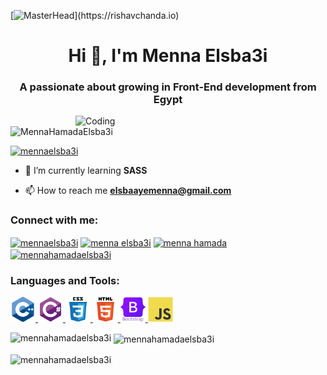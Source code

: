 [![MasterHead](https://1.bp.blogspot.com/-7A4WynwLsM...)](https://rishavchanda.io)

<h1 align="center">Hi 👋, I'm Menna Elsba3i</h1>
<h3 align="center">A passionate about growing in Front-End development from Egypt</h3>
<img align="right" alt="Coding" width="400" src="https://i.pinimg.com/736x/58/a8/3b/58a83bc3a1467763d35ccff5dee47498.jpg">

<p align="left"> <img src="https://komarev.com/ghpvc/?username=MennaHamadaElsba3i&label=Profile%20views&color=0e75b6&style=flat" alt="MennaHamadaElsba3i" /> </p>

<p align="left"> <a href="https://twitter.com/mennaelsba3i" target="blank"><img src="https://img.shields.io/twitter/follow/mennaelsba3i?logo=twitter&style=for-the-badge" alt="mennaelsba3i" /></a> </p>

- 🌱 I’m currently learning **SASS**

- 📫 How to reach me **elsbaayemenna@gmail.com**

<h3 align="left">Connect with me:</h3>
<p align="left">
<a href="https://twitter.com/mennaelsba3i" target="blank"><img align="center" src="https://raw.githubusercontent.com/rahuldkjain/github-profile-readme-generator/master/src/images/icons/Social/twitter.svg" alt="mennaelsba3i" height="30" width="40" /></a>
<a href="https://linkedin.com/in/menna elsba3i" target="blank"><img align="center" src="https://raw.githubusercontent.com/rahuldkjain/github-profile-readme-generator/master/src/images/icons/Social/linked-in-alt.svg" alt="menna elsba3i" height="30" width="40" /></a>
<a href="https://fb.com/menna hamada" target="blank"><img align="center" src="https://raw.githubusercontent.com/rahuldkjain/github-profile-readme-generator/master/src/images/icons/Social/facebook.svg" alt="menna hamada" height="30" width="40" /></a>
<a href="https://codeforces.com/profile/mennahamadaelsba3i" target="blank"><img align="center" src="https://raw.githubusercontent.com/rahuldkjain/github-profile-readme-generator/master/src/images/icons/Social/codeforces.svg" alt="mennahamadaelsba3i" height="30" width="40" /></a>


</p>

<h3 align="left">Languages and Tools:</h3>
<p align="left"> <a href="https://www.w3schools.com/cpp/" target="_blank" rel="noreferrer"> <img src="https://raw.githubusercontent.com/devicons/devicon/master/icons/cplusplus/cplusplus-original.svg" alt="cplusplus" width="40" height="40"/> </a> <a href="https://www.w3schools.com/cs/" target="_blank" rel="noreferrer"> <img src="https://raw.githubusercontent.com/devicons/devicon/master/icons/csharp/csharp-original.svg" alt="csharp" width="40" height="40"/> </a> <a href="https://www.w3schools.com/css/" target="_blank" rel="noreferrer"> <img src="https://raw.githubusercontent.com/devicons/devicon/master/icons/css3/css3-original-wordmark.svg" alt="css3" width="40" height="40"/> </a> <a href="https://www.w3.org/html/" target="_blank" rel="noreferrer"> <img src="https://raw.githubusercontent.com/devicons/devicon/master/icons/html5/html5-original-wordmark.svg" alt="html5" width="40" height="40"/> </a>
    <a href="https://getbootstrap.com" target="_blank" rel="noreferrer"> 
    <img src="https://raw.githubusercontent.com/devicons/devicon/master/icons/bootstrap/bootstrap-original-wordmark.svg" alt="bootstrap" width="40" height="40"/> 
  </a>
  <a href="https://developer.mozilla.org/en-US/docs/Web/JavaScript" target="_blank" rel="noreferrer"> 
  <img src="https://raw.githubusercontent.com/devicons/devicon/master/icons/javascript/javascript-original.svg" alt="javascript" width="40" height="40"/> 
</a></p>

<p><img align="left" src="https://github-readme-stats.vercel.app/api/top-langs?username=mennahamadaelsba3i&show_icons=true&locale=en&layout=compact" alt="mennahamadaelsba3i" /></p>

<p>&nbsp;<img align="center" src="https://github-readme-stats.vercel.app/api?username=mennahamadaelsba3i&show_icons=true&locale=en" alt="mennahamadaelsba3i" /></p>

<p><img align="center" src="https://github-readme-streak-stats.herokuapp.com/?user=mennahamadaelsba3i&" alt="mennahamadaelsba3i" /></p>
